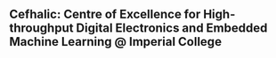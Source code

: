 ## Cefhalic: Centre of Excellence for High-throughput Digital Electronics and Embedded Machine Learning @ Imperial College
